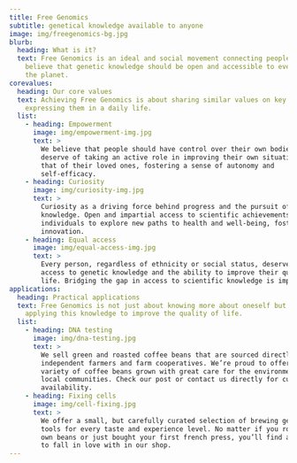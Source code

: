 ```yaml
---
title: Free Genomics
subtitle: genetical knowledge available to anyone
image: img/freegenomics-bg.jpg
blurb:
  heading: What is it?
  text: Free Genomics is an ideal and social movement connecting people who
    believe that genetic knowledge should be open and accessible to everyone on
    the planet.
corevalues:
  heading: Our core values
  text: Achieving Free Genomics is about sharing similar values on key issues and
    expressing them in a daily life.
  list:
    - heading: Empowerment
      image: img/empowerment-img.jpg
      text: >
        We believe that people should have control over their own bodies and
        deserve of taking an active role in improving their own situation and
        that of their loved ones, fostering a sense of autonomy and
        self-efficacy.
    - heading: Curiosity
      image: img/curiosity-img.jpg
      text: >
        Curiosity as a driving force behind progress and the pursuit of
        knowledge. Open and impartial access to scientific achievements allows
        individuals to explore new paths to health and well-being, fostering
        innovation.
    - heading: Equal access
      image: img/equal-access-img.jpg
      text: >
        Every person, regardless of ethnicity or social status, deserves equal
        access to genetic knowledge and the ability to improve their quality of
        life. Bridging the gap in access to scientific knowledge is important.
applications:
  heading: Practical applications
  text: Free Genomics is not just about knowing more about oneself but also about
    applying this knowledge to improve the quality of life.
  list:
    - heading: DNA testing
      image: img/dna-testing.jpg
      text: >
        We sell green and roasted coffee beans that are sourced directly from
        independent farmers and farm cooperatives. We’re proud to offer a
        variety of coffee beans grown with great care for the environment and
        local communities. Check our post or contact us directly for current
        availability.
    - heading: Fixing cells
      image: img/cell-fixing.jpg
      text: >
        We offer a small, but carefully curated selection of brewing gear and
        tools for every taste and experience level. No matter if you roast your
        own beans or just bought your first french press, you’ll find a gadget
        to fall in love with in our shop.
---
```

